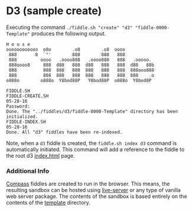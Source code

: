 D3 (sample create)
======

Executing the command `./fiddle.sh "create" "d3" "fiddle-0000-Template"` produces the following output.

    H o u s e
    oooooooooooo  o8o        .o8        .o8  oooo
     888       8  `"'        888        888   888
     888         oooo   .oooo888   .oooo888   888   .ooooo.
     888oooo8     888  d88   888  d88   888   888  d88   88b
     888          888  888   888  888   888   888  888ooo888
     888          888  888   888  888   888   888  888    .o
    o888o        o888o  Y8bod88P   Y8bod88P  o888o  Y8bod8P
    
    FIDDLE.SH
    FIDDLE-CREATE.SH
    05-28-16
    Password:
    Done. The "../fiddles/d3/fiddle-0000-Template" directory has been initialized.
    FIDDLE-INDEX.SH
    05-28-16
    Done. All "d3" fiddles have been re-indexed.
    
Note, when a `d3` fiddle is created, the `fiddle.sh index d3` command is automatically initiated.  This 
command will add a reference to the fiddle to the root d3 [index.html](index.html) page.

### Additional Info

[Compass](../d3) fiddles are created to run in the browser.  This means, the resulting sandbox can
be hosted using [live-server](https://www.npmjs.com/package/live-server) or any type of vanilla web server
package. The contents of the sandbox is based entirely on the contents of the [template](template) directory.
